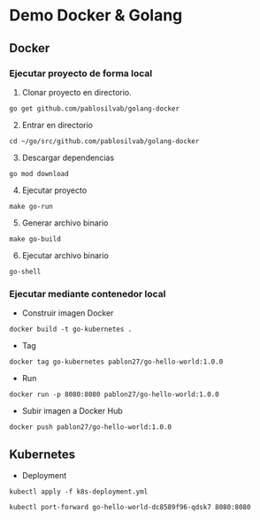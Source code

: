 # Demo Docker & Golang

## Docker 

### Ejecutar proyecto de forma local

1. Clonar proyecto en directorio.

```
go get github.com/pablosilvab/golang-docker
```

2. Entrar en directorio 

```
cd ~/go/src/github.com/pablosilvab/golang-docker
```

3. Descargar dependencias 

```
go mod download
```

4. Ejecutar proyecto

```
make go-run
```

5. Generar archivo binario

```
make go-build
```

6. Ejecutar archivo binario

```
go-shell
```

### Ejecutar mediante contenedor local

* Construir imagen Docker 

```
docker build -t go-kubernetes .
```

* Tag 

```
docker tag go-kubernetes pablon27/go-hello-world:1.0.0
```

* Run

```
docker run -p 8080:8080 pablon27/go-hello-world:1.0.0
```

* Subir imagen a Docker Hub 

```
docker push pablon27/go-hello-world:1.0.0
```

## Kubernetes 

* Deployment 

```
kubectl apply -f k8s-deployment.yml
```

```
kubectl port-forward go-hello-world-dc8589f96-qdsk7 8080:8080
```
